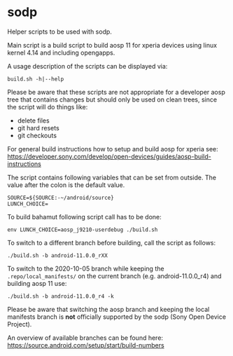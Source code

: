 # sodp

Helper scripts to be used with sodp.

Main script is a build script to build aosp 11 for xperia devices using linux kernel 4.14 and including opengapps.

A usage description of the scripts can be displayed via:
```
build.sh -h|--help
```

Please be aware that these scripts are not appropriate for a developer aosp tree that contains
changes but should only be used on clean trees, since the script will do things like:
- delete files
- git hard resets
- git checkouts

For general build instructions how to setup and build aosp for xperia see:\
https://developer.sony.com/develop/open-devices/guides/aosp-build-instructions

The script contains following variables that can be set from outside.
The value after the colon is the default value.
```
SOURCE=${SOURCE:-~/android/source}
LUNCH_CHOICE=
```

To build bahamut following script call has to be done:
```
env LUNCH_CHOICE=aosp_j9210-userdebug ./build.sh
```

To switch to a different branch before building, call the script as follows:
```
./build.sh -b android-11.0.0_rXX
```

To switch to the 2020-10-05 branch while keeping the `.repo/local_manifests/` on the current
branch (e.g. android-11.0.0_r4) and building aosp 11 use:
```
./build.sh -b android-11.0.0_r4 -k
```

Please be aware that switching the aosp branch and keeping the local manifests branch is **not**
officially supported by the sodp (Sony Open Device Project).

An overview of available branches can be found here:\
https://source.android.com/setup/start/build-numbers

